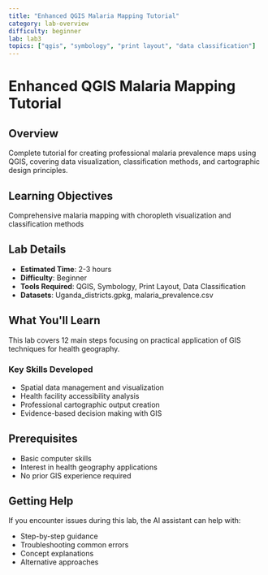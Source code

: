 ```yaml
---
title: "Enhanced QGIS Malaria Mapping Tutorial"
category: lab-overview
difficulty: beginner
lab: lab3
topics: ["qgis", "symbology", "print layout", "data classification"]
---
```


# Enhanced QGIS Malaria Mapping Tutorial

## Overview
Complete tutorial for creating professional malaria prevalence maps using QGIS, covering data visualization, classification methods, and cartographic design principles.

## Learning Objectives
Comprehensive malaria mapping with choropleth visualization and classification methods

## Lab Details
- **Estimated Time**: 2-3 hours
- **Difficulty**: Beginner
- **Tools Required**: QGIS, Symbology, Print Layout, Data Classification
- **Datasets**: Uganda_districts.gpkg, malaria_prevalence.csv

## What You'll Learn
This lab covers 12 main steps focusing on practical application of GIS techniques for health geography.

### Key Skills Developed
- Spatial data management and visualization
- Health facility accessibility analysis
- Professional cartographic output creation
- Evidence-based decision making with GIS

## Prerequisites
- Basic computer skills
- Interest in health geography applications
- No prior GIS experience required

## Getting Help
If you encounter issues during this lab, the AI assistant can help with:
- Step-by-step guidance
- Troubleshooting common errors
- Concept explanations
- Alternative approaches
